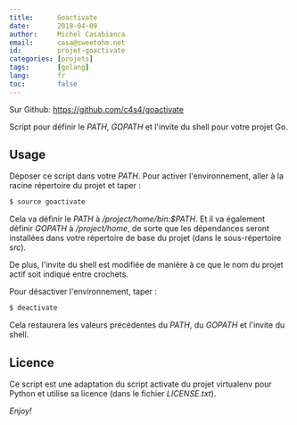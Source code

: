 ```yaml
---
title:      Goactivate
date:       2018-04-09
author:     Michel Casabianca
email:      casa@sweetohm.net
id:         projet-goactivate
categories: [projets]
tags:       [golang]
lang:       fr
toc:        false
---
```


Sur Github: <https://github.com/c4s4/goactivate>

Script pour définir le *PATH*, *GOPATH* et l'invite du shell pour votre projet Go.

<!--more-->

Usage
-----

Déposer ce script dans votre *PATH*. Pour activer l'environnement, aller à la racine répertoire du projet et taper :

```bash
$ source goactivate
```

Cela va définir le *PATH* à */project/home/bin:$PATH*. Et il va également définir *GOPATH* à */project/home*, de sorte que les dépendances seront installées dans votre répertoire de base du projet (dans le sous-répertoire *src*).

De plus, l'invite du shell est modifiée de manière à ce que le nom du projet actif soit indiqué entre crochets.

Pour désactiver l'environnement, taper :

```bash
$ deactivate
```

Cela restaurera les valeurs précédentes du *PATH*, du *GOPATH* et l'invite du shell.

Licence
-------

Ce script est une adaptation du script activate du projet virtualenv pour Python et utilise sa licence (dans le fichier *LICENSE.txt*).

*Enjoy!*
